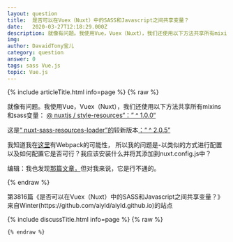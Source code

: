 ```yaml
---
layout: question
title:  是否可以在Vuex（Nuxt）中的SASS和Javascript之间共享变量？
date:   2020-03-27T12:18:29.000Z
description: 就像有问题。我使用Vue，Vuex（Nuxt），我们还使用以下方法共享所有mixins和sass变量： \` nuxtjs / style-resourc...
img: 
author: DavaidTony宝儿
category: question
answer: 0
tags: sass Vue.js
topic: Vue.js
---
```

<div class="article-root">
  <div class="article">
    {% include articleTitle.html info=page %}
    {% raw %}
    <div class="article-content"><p><font style="vertical-align: inherit;"><font style="vertical-align: inherit;">就像有问题。</font><font style="vertical-align: inherit;">我使用Vue，Vuex（Nuxt），我们还使用以下方法共享所有mixins和sass变量：
 </font></font><a href="https://github.com/nuxt-community/style-resources-module" rel="nofollow noreferrer"><font style="vertical-align: inherit;"><font style="vertical-align: inherit;">@ nuxtjs / style-resources“：” ^ 1.0.0“</font></font></a></p>

<p><font style="vertical-align: inherit;"><font style="vertical-align: inherit;">这是</font><a href="https://github.com/anteriovieira/nuxt-sass-resources-loader" rel="nofollow noreferrer"><font style="vertical-align: inherit;">“ nuxt-sass-resources-loader”的</font></a><font style="vertical-align: inherit;">较新版本</font></font><a href="https://github.com/anteriovieira/nuxt-sass-resources-loader" rel="nofollow noreferrer"><font style="vertical-align: inherit;"><font style="vertical-align: inherit;">：“ ^ 2.0.5”</font></font></a></p>

<p><font style="vertical-align: inherit;"><font style="vertical-align: inherit;">我知道我在</font></font><a href="https://www.bluematador.com/blog/how-to-share-variables-between-js-and-sass" rel="nofollow noreferrer"><font style="vertical-align: inherit;"><font style="vertical-align: inherit;">这里</font></font></a><font style="vertical-align: inherit;"><font style="vertical-align: inherit;">有Webpack的可能性，</font><font style="vertical-align: inherit;">
所以我的问题是-以类似的方式进行配置以及如何配置它是否可行？</font><font style="vertical-align: inherit;">我应该安装什么并将其添加到nuxt.config.js中？</font></font></p>

<p><font style="vertical-align: inherit;"><font style="vertical-align: inherit;">编辑：我也发现</font></font><a href="https://til.hashrocket.com/posts/sxbrscjuqu-share-scss-variables-with-javascript" rel="nofollow noreferrer"><font style="vertical-align: inherit;"><font style="vertical-align: inherit;">那篇文章，</font></font></a><font style="vertical-align: inherit;"><font style="vertical-align: inherit;">但对我来说，它是行不通的。</font></font></p></div>
    {% endraw %}
  </div>
  <p class="winter_mark">第3816篇《是否可以在Vuex（Nuxt）中的SASS和Javascript之间共享变量？》来自Winter(https://github.com/aiyld/aiyld.github.io)的站点</p>
  <div class="discuss-wrapper">
    {% include discussTitle.html info=page %}
    {% raw %}
    
    {% endraw %}
  </div>
<div>
